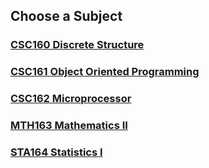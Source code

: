 ## Choose a Subject

### [CSC160 Discrete Structure](https://github.com/WilcyWilson/CSIT-All)

### [CSC161 Object Oriented Programming](https://github.com/WilcyWilson/CSIT-All)

### [CSC162 Microprocessor](https://github.com/WilcyWilson/CSIT-All)

### [MTH163 Mathematics II](https://github.com/WilcyWilson/CSIT-All)

### [STA164 Statistics I](https://github.com/WilcyWilson/CSIT-All)


